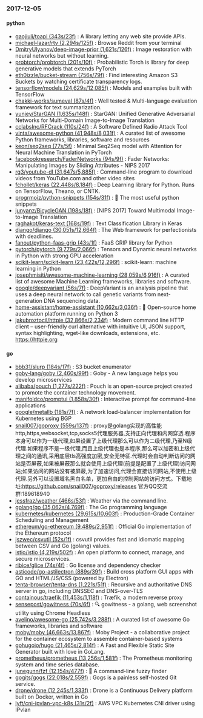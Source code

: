 ### 2017-12-05

#### python
* [gaojiuli/toapi (343s/23f)](https://github.com/gaojiuli/toapi) : A library letting any web site provide APIs.
* [michael-lazar/rtv (2,294s/125f)](https://github.com/michael-lazar/rtv) : Browse Reddit from your terminal
* [DmitryUlyanov/deep-image-prior (1,621s/126f)](https://github.com/DmitryUlyanov/deep-image-prior) : Image restoration with neural networks but without learning.
* [probtorch/probtorch (201s/10f)](https://github.com/probtorch/probtorch) : Probabilistic Torch is library for deep generative models that extends PyTorch
* [eth0izzle/bucket-stream (756s/79f)](https://github.com/eth0izzle/bucket-stream) : Find interesting Amazon S3 Buckets by watching certificate transparency logs.
* [tensorflow/models (24,629s/12,085f)](https://github.com/tensorflow/models) : Models and examples built with TensorFlow
* [chakki-works/sumeval (87s/4f)](https://github.com/chakki-works/sumeval) : Well tested & Multi-language evaluation framework for text summarization.
* [yunjey/StarGAN (1,635s/148f)](https://github.com/yunjey/StarGAN) : StarGAN: Unified Generative Adversarial Networks for Multi-Domain Image-to-Image Translation
* [cclabsInc/RFCrack (110s/24f)](https://github.com/cclabsInc/RFCrack) : A Software Defined Radio Attack Tool
* [vinta/awesome-python (41,948s/8,031f)](https://github.com/vinta/awesome-python) : A curated list of awesome Python frameworks, libraries, software and resources
* [keon/seq2seq (77s/5f)](https://github.com/keon/seq2seq) : Minimal Seq2Seq model with Attention for Neural Machine Translation in PyTorch
* [facebookresearch/FaderNetworks (94s/9f)](https://github.com/facebookresearch/FaderNetworks) : Fader Networks: Manipulating Images by Sliding Attributes - NIPS 2017
* [rg3/youtube-dl (31,647s/5,885f)](https://github.com/rg3/youtube-dl) : Command-line program to download videos from YouTube.com and other video sites
* [fchollet/keras (22,448s/8,184f)](https://github.com/fchollet/keras) : Deep Learning library for Python. Runs on TensorFlow, Theano, or CNTK.
* [progrmoiz/python-snippets (154s/31f)](https://github.com/progrmoiz/python-snippets) : 💯 The most useful python snippets
* [junyanz/BicycleGAN (198s/18f)](https://github.com/junyanz/BicycleGAN) : [NIPS 2017] Toward Multimodal Image-to-Image Translation
* [raghakot/keras-text (168s/19f)](https://github.com/raghakot/keras-text) : Text Classification Library in Keras
* [django/django (30,051s/12,664f)](https://github.com/django/django) : The Web framework for perfectionists with deadlines.
* [fanout/python-faas-grip (43s/1f)](https://github.com/fanout/python-faas-grip) : FaaS GRIP library for Python
* [pytorch/pytorch (9,779s/2,066f)](https://github.com/pytorch/pytorch) : Tensors and Dynamic neural networks in Python with strong GPU acceleration
* [scikit-learn/scikit-learn (23,422s/12,296f)](https://github.com/scikit-learn/scikit-learn) : scikit-learn: machine learning in Python
* [josephmisiti/awesome-machine-learning (28,059s/6,916f)](https://github.com/josephmisiti/awesome-machine-learning) : A curated list of awesome Machine Learning frameworks, libraries and software.
* [google/deepvariant (56s/7f)](https://github.com/google/deepvariant) : DeepVariant is an analysis pipeline that uses a deep neural network to call genetic variants from next-generation DNA sequencing data.
* [home-assistant/home-assistant (10,662s/3,036f)](https://github.com/home-assistant/home-assistant) : 🏡 Open-source home automation platform running on Python 3
* [jakubroztocil/httpie (32,866s/2,234f)](https://github.com/jakubroztocil/httpie) : Modern command line HTTP client – user-friendly curl alternative with intuitive UI, JSON support, syntax highlighting, wget-like downloads, extensions, etc. https://httpie.org

#### go
* [bbb31/slurp (184s/17f)](https://github.com/bbb31/slurp) : S3 bucket enumerator
* [goby-lang/goby (2,460s/99f)](https://github.com/goby-lang/goby) : Goby - A new language helps you develop microservices
* [alibaba/pouch (1,277s/222f)](https://github.com/alibaba/pouch) : Pouch is an open-source project created to promote the container technology movement.
* [manifoldco/promptui (1,858s/30f)](https://github.com/manifoldco/promptui) : Interactive prompt for command-line applications
* [google/metallb (181s/7f)](https://github.com/google/metallb) : A network load-balancer implementation for Kubernetes using BGP
* [snail007/goproxy (559s/137f)](https://github.com/snail007/goproxy) : proxy是golang实现的高性能http,https,websocket,tcp,socks5代理服务器,支持正向代理和内网穿透.程序本身可以作为一级代理,如果设置了上级代理那么可以作为二级代理,乃至N级代理.如果程序不是一级代理,而且上级代理也是本程序,那么可以加密和上级代理之间的通讯,采用底层tls高强度加密,安全无特征.代理时会自动判断访问的网站是否屏蔽,如果被屏蔽那么就会使用上级代理(前提是配置了上级代理)访问网站;如果访问的网站没有被屏蔽,为了加速访问,代理会直接访问网站,不使用上级代理.另外可以设置域名黑白名单，更加自由的控制网站的访问方式。下载地址:https://github.com/snail007/goproxy/releases 官方QQ交流群:189618940
* [jessfraz/weather (466s/53f)](https://github.com/jessfraz/weather) : Weather via the command line.
* [golang/go (35,062s/4,769f)](https://github.com/golang/go) : The Go programming language
* [kubernetes/kubernetes (29,615s/10,603f)](https://github.com/kubernetes/kubernetes) : Production-Grade Container Scheduling and Management
* [ethereum/go-ethereum (9,489s/2,951f)](https://github.com/ethereum/go-ethereum) : Official Go implementation of the Ethereum protocol
* [jszwec/csvutil (52s/1f)](https://github.com/jszwec/csvutil) : csvutil provides fast and idiomatic mapping between CSV and Go (golang) values.
* [istio/istio (4,219s/502f)](https://github.com/istio/istio) : An open platform to connect, manage, and secure microservices.
* [ribice/glice (74s/4f)](https://github.com/ribice/glice) : Go license and dependency checker
* [asticode/go-astilectron (889s/39f)](https://github.com/asticode/go-astilectron) : Build cross platform GUI apps with GO and HTML/JS/CSS (powered by Electron)
* [tenta-browser/tenta-dns (1,221s/51f)](https://github.com/tenta-browser/tenta-dns) : Recursive and authoritative DNS server in go, including DNSSEC and DNS-over-TLS
* [containous/traefik (11,453s/1,118f)](https://github.com/containous/traefik) : Træfik, a modern reverse proxy
* [sensepost/gowitness (70s/6f)](https://github.com/sensepost/gowitness) : 🔍 gowitness - a golang, web screenshot utility using Chrome Headless
* [avelino/awesome-go (25,742s/3,288f)](https://github.com/avelino/awesome-go) : A curated list of awesome Go frameworks, libraries and software
* [moby/moby (46,663s/13,867f)](https://github.com/moby/moby) : Moby Project - a collaborative project for the container ecosystem to assemble container-based systems
* [gohugoio/hugo (21,465s/2,814f)](https://github.com/gohugoio/hugo) : A Fast and Flexible Static Site Generator built with love in GoLang.
* [prometheus/prometheus (13,256s/1,581f)](https://github.com/prometheus/prometheus) : The Prometheus monitoring system and time series database.
* [junegunn/fzf (12,154s/477f)](https://github.com/junegunn/fzf) : 🌸 A command-line fuzzy finder
* [gogits/gogs (22,018s/2,559f)](https://github.com/gogits/gogs) : Gogs is a painless self-hosted Git service.
* [drone/drone (12,245s/1,333f)](https://github.com/drone/drone) : Drone is a Continuous Delivery platform built on Docker, written in Go
* [lyft/cni-ipvlan-vpc-k8s (31s/2f)](https://github.com/lyft/cni-ipvlan-vpc-k8s) : AWS VPC Kubernetes CNI driver using IPvlan
